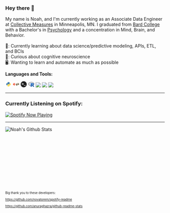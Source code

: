 ### Hey there 👋

My name is Noah, and I'm currently working as an Associate Data Engineer at [Collective Measures](https://www.collectivemeasures.com) in Minneapolis, MN. I graduated from [Bard College](https://www.bard.edu) with a Bachelor's in [Psychology](https://memlab.bard.edu) and a concentration in Mind, Brain, and Behavior.</br></br>
🌱: Currently learning about data science/predictive modeling, APIs, ETL, and BCIs</br>
🧠: Curious about cognitive neuroscience</br>
🖥️: Wanting to learn and automate as much as possible

**Languages and Tools:**  

<code><img height="20" src="https://raw.githubusercontent.com/github/explore/80688e429a7d4ef2fca1e82350fe8e3517d3494d/topics/python/python.png"></code>
<code><img height="20" src="https://raw.githubusercontent.com/github/explore/80688e429a7d4ef2fca1e82350fe8e3517d3494d/topics/git/git.png"></code>
<code><img height="20" src="https://raw.githubusercontent.com/github/explore/80688e429a7d4ef2fca1e82350fe8e3517d3494d/topics/terminal/terminal.png"></code>
<code><img height="20" src="https://raw.githubusercontent.com/github/explore/80688e429a7d4ef2fca1e82350fe8e3517d3494d/topics/r/r.png"></code>
<code><img height="20" src="https://cdn.filepicker.io/api/file/jZDILlufSOSDOkuJTZ7J"></code>
<code><img height="20" src="https://upload.wikimedia.org/wikipedia/commons/thumb/8/89/Google-BigQuery-Logo.svg/1200px-Google-BigQuery-Logo.svg.png"></code>
<code><img height="20" src="https://seeklogo.com/images/A/atom-logo-19BD90FF87-seeklogo.com.png"></code>

---

### Currently Listening on Spotify:
[<img src ="https://noahspotifyreadme.vercel.app//api/spotify-playing" alt="Spotify Now Playing" width="350" />](https://open.spotify.com/user/128568285)

---

<img align="left" alt="Noah's Github Stats" src="https://noah-github-readme-stats.vercel.app/api?username=noahlibby17&count_private=true&bg_color=-45deg,b25240,94508f&show_icons=true&hide_border=true&title_color=ffffff&text_color=ffffff&icon_color=342f38"/></br></br></br></br></br></br></br></br></br></br></br>


<sub><sup>Big thank you to these developers:</br>
https://github.com/novatorem/spotify-readme</br>
https://github.com/anuraghazra/github-readme-stats
</sup></sub>
